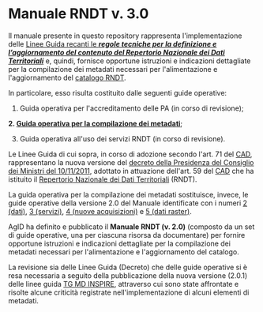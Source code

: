# Manuale RNDT v. 3.0

Il manuale presente in questo repository rappresenta l&#39;implementazione delle [Linee Guida recanti le ***regole tecniche per la definizione e l’aggiornamento del contenuto del Repertorio Nazionale dei Dati Territoriali***](https://geodati.gov.it/geoportale/images/struttura/documenti/LG-RNDT_v.1.0c_bozza.pdf) e, quindi, fornisce opportune istruzioni e indicazioni dettagliate per la compilazione dei metadati necessari per l&#39;alimentazione e l&#39;aggiornamento del [catalogo RNDT](https://geodati.gov.it).

In particolare, esso risulta costituito dalle seguenti guide operative:

1. Guida operativa per l&#39;accreditamento delle PA (in corso di revisione);

**2. [Guida operativa per la compilazione dei metadati](metadata)**;

3. Guida operativa all&#39;uso dei servizi RNDT (in corso di revisione).

Le Linee Guida di cui sopra, in corso di adozione secondo l'art. 71 del [CAD][CAD], rappresentano la nuova versione del [decreto della Presidenza del Consiglio dei Ministri del 10/11/2011](https://geodati.gov.it/geoportale/regole-tecniche-rndt), adottato in attuazione dell&#39;art. 59 del [CAD][CAD] che ha istituito il [Repertorio Nazionale dei Dati Territoriali](https://geodati.gov.it) (RNDT).

La guida operativa per la compilazione dei metadati sostituisce, invece, le guide operative della versione 2.0 del Manuale identificate con i numeri [2 (dati)](https://geodati.gov.it/geoportale/images/RNDT_guida_operativa_dati_v2.0_20140725.pdf), [3 (servizi)](https://geodati.gov.it/geoportale/images/RNDT_guida_operativa_servizi_v2.0_20140725.pdf), [4 (nuove acquisizioni)](https://geodati.gov.it/geoportale/images/RNDT_guida_operativa_nuove_acquisizioni_v2.0_20140725.pdf) e [5 (dati raster)](https://geodati.gov.it/geoportale/images/RNDT_guida_operativa_datiraster_v2.0_20140725.pdf).

AgID ha definito e pubblicato il **Manuale RNDT (v. 2.0)** (composto da un set di guide operative, una per ciascuna risorsa da documentare) per fornire opportune istruzioni e indicazioni dettagliate per la compilazione dei metadati necessari per l&#39;alimentazione e l&#39;aggiornamento del catalogo.

La revisione sia delle Linee Guida (Decreto) che delle guide operative si è resa necessaria a seguito della pubblicazione della nuova versione (2.0.1) delle linee guida [TG MD INSPIRE], attraverso cui sono state affrontate e risolte alcune criticità registrate nell&#39;implementazione di alcuni elementi di metadati.


[CAD]: https://docs.italia.it/italia/piano-triennale-ict/codice-amministrazione-digitale-docs/it/v2017-12-13/index.html
[TG MD INSPIRE]: https://inspire.ec.europa.eu/id/document/tg/metadata-iso19139

